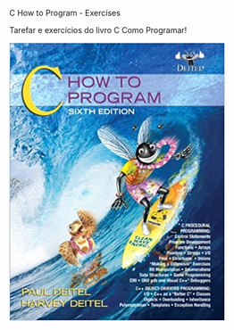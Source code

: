 C How to Program - Exercíses

Tarefar e exercícios do livro C Como Programar!

![alt text](https://github.com/DiegoVieiras/c.io/blob/main/chowtoprogram.jpg)






